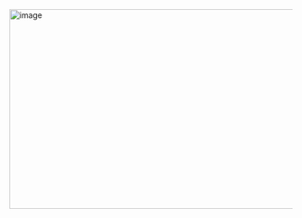 <img width="625" height="356" alt="image" src="https://github.com/user-attachments/assets/831d0d8c-e8ea-4650-999d-d7b76f8dbd53" />
